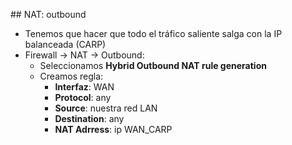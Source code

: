 ## NAT: outbound

- Tenemos que hacer que todo el tráfico saliente salga con la IP balanceada (CARP)
 - Firewall → NAT → Outbound:
   - Seleccionamos **Hybrid Outbound NAT rule generation**
   - Creamos regla:
     - **Interfaz**: WAN
     - **Protocol**: any
     - **Source**: nuestra red LAN
     - **Destination**: any
     - **NAT Adrress**: ip WAN_CARP
